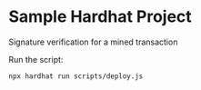 # Sample Hardhat Project

Signature verification for a mined transaction

Run the script:

```shell
npx hardhat run scripts/deploy.js
```
